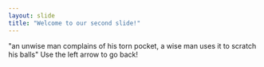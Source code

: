 ```yaml
---
layout: slide
title: "Welcome to our second slide!"
---
```

"an unwise man complains of his torn pocket, a wise man uses it to scratch his balls"
Use the left arrow to go back!
